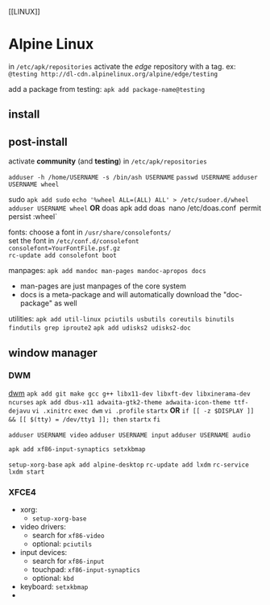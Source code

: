 [[LINUX]]
# Alpine Linux
in `/etc/apk/repositories` activate the *edge* repository with a tag.
ex: `@testing http://dl-cdn.alpinelinux.org/alpine/edge/testing`

add a package from testing: `apk add package-name@testing`

## install

## post-install  
activate **community** (and **testing**) in `/etc/apk/repositories` 

`adduser -h /home/USERNAME -s /bin/ash USERNAME`
`passwd USERNAME`
`adduser USERNAME wheel`

sudo 
    `apk add sudo`
    `echo '%wheel ALL=(ALL) ALL' > /etc/sudoer.d/wheel`
    `adduser USERNAME wheel`
**OR**
doas
    apk add doas`
    `nano /etc/doas.conf`
        `permit persist :wheel`

fonts:
choose a font in `/usr/share/consolefonts/`  
set the font in `/etc/conf.d/consolefont`  
    `consolefont=YourFontFile.psf.gz`  
`rc-update add consolefont boot`  

manpages:
`apk add mandoc man-pages mandoc-apropos docs`  
- man-pages are just manpages of the core system
- docs is a meta-package and will automatically download the "doc-package" as well  

utilities:
`apk add util-linux pciutils usbutils coreutils binutils findutils grep iproute2`
`apk add udisks2 udisks2-doc`

  
## window manager
### DWM  

[dwm](https://wiki.alpinelinux.org/wiki/Dwm)
    `apk add git make gcc g++ libx11-dev libxft-dev libxinerama-dev ncurses`
    `apk add dbus-x11 adwaita-gtk2-theme adwaita-icon-theme ttf-dejavu`
`vi .xinitrc`
    `exec dwm`
`vi .profile`
    `startx`
    **OR**
    `if [[ -z $DISPLAY ]] && [[ $(tty) = /dev/tty1 ]]; then`
        `startx`
    `fi`
    
`adduser USERNAME video`
`adduser USERNAME input`
`adduser USERNAME audio`

`apk add xf86-input-synaptics setxkbmap`

`setup-xorg-base`
`apk add alpine-desktop`
`rc-update add lxdm`
`rc-service lxdm start`

### XFCE4  
- xorg:
    - `setup-xorg-base`
- video drivers:
    - search for `xf86-video`
    - optional: `pciutils`
- input devices:
    - search for `xf86-input`
    - touchpad: `xf86-input-synaptics`
    - optional: `kbd`
- keyboard: `setxkbmap`
- 
      
